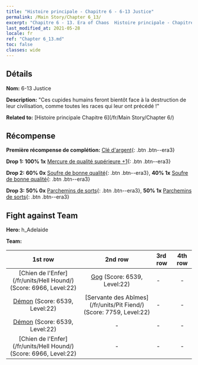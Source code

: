 ```yaml
---
title: "Histoire principale - Chapitre 6 - 6-13 Justice"
permalink: /Main Story/Chapter 6_13/
excerpt: "Chapitre 6 - 13. Era of Chaos  Histoire principale - Chapitre 6_13. 6-13 Justice"
last_modified_at: 2021-05-28
locale: fr
ref: "Chapter 6_13.md"
toc: false
classes: wide
---
```


## Détails

 **Nom:** 6-13 Justice

 **Description:** \"Ces cupides humains feront bientôt face à la destruction de leur civilisation, comme toutes les races qui leur ont précédé !\"

 **Related to:** [Histoire principale Chapitre 6](/fr/Main Story/Chapter 6/)

## Récompense

 **Première récompense de complétion:** [Clé d'argent](/ItemsFR/con_693/){: .btn .btn--era3}

 **Drop 1:** **100% 1x** [Mercure de qualité supérieure +1](/ItemsFR/mat_21/){: .btn .btn--era3}

 **Drop 2:** **60% 0x** [Soufre de bonne qualité](/ItemsFR/mat_15/){: .btn .btn--era3}, **40% 1x** [Soufre de bonne qualité](/ItemsFR/mat_15/){: .btn .btn--era3}

 **Drop 3:** **50% 0x** [Parchemins de sorts](/ItemsFR/con_694/){: .btn .btn--era3}, **50% 1x** [Parchemins de sorts](/ItemsFR/con_694/){: .btn .btn--era3}


## Fight against Team
 **Hero:** h_Adelaide

 **Team:**


  | 1st row | 2nd row | 3rd row | 4th row |
  |:----:|:----:|:----|:----:|
  | [Chien de l'Enfer](/fr/units/Hell Hound/) (Score: 6966, Level:22)  | [Gog](/fr/units/Gog/) (Score: 6539, Level:22)  | - | - |
  | [Démon](/fr/units/Demon/) (Score: 6539, Level:22)  | [Servante des Abîmes](/fr/units/Pit Fiend/) (Score: 7759, Level:22)  | - | - |
  | [Démon](/fr/units/Demon/) (Score: 6539, Level:22)  | - | - | - |
  | [Chien de l'Enfer](/fr/units/Hell Hound/) (Score: 6966, Level:22)  | - | - | - |


